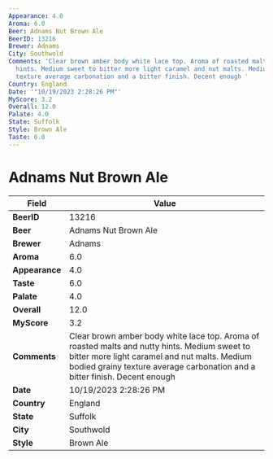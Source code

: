 ```yaml
---
Appearance: 4.0
Aroma: 6.0
Beer: Adnams Nut Brown Ale
BeerID: 13216
Brewer: Adnams
City: Southwold
Comments: 'Clear brown amber body white lace top. Aroma of roasted malts and nutty
  hints. Medium sweet to bitter more light caramel and nut malts. Medium bodied grainy
  texture average carbonation and a bitter finish. Decent enough '
Country: England
Date: '"10/19/2023 2:28:26 PM"'
MyScore: 3.2
Overall: 12.0
Palate: 4.0
State: Suffolk
Style: Brown Ale
Taste: 6.0
---
```


# Adnams Nut Brown Ale

| Field         | Value |
|---------------|-------|
| **BeerID** | 13216 |
| **Beer** | Adnams Nut Brown Ale |
| **Brewer** | Adnams |
| **Aroma** | 6.0 |
| **Appearance** | 4.0 |
| **Taste** | 6.0 |
| **Palate** | 4.0 |
| **Overall** | 12.0 |
| **MyScore** | 3.2 |
| **Comments** | Clear brown amber body white lace top. Aroma of roasted malts and nutty hints. Medium sweet to bitter more light caramel and nut malts. Medium bodied grainy texture average carbonation and a bitter finish. Decent enough  |
| **Date** | 10/19/2023 2:28:26 PM |
| **Country** | England |
| **State** | Suffolk |
| **City** | Southwold |
| **Style** | Brown Ale |
